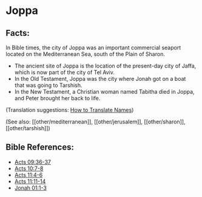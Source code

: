 # Joppa #

## Facts: ##

In Bible times, the city of Joppa was an important commercial seaport located on the Mediterranean Sea, south of the Plain of Sharon.

* The ancient site of Joppa is the location of the present-day city of Jaffa, which is now part of the city of Tel Aviv.
* In the Old Testament, Joppa was the city where Jonah got on a boat that was going to Tarshish.
* In the New Testament, a Christian woman named Tabitha died in Joppa, and Peter brought her back to life.

(Translation suggestions: [How to Translate Names](en/ta-vol1/translate/man/translate-names))

(See also: [[other/mediterranean]], [[other/jerusalem]], [[other/sharon]], [[other/tarshish]]) 

## Bible References: ##

* [Acts 09:36-37](en/tn/act/help/09/36)
* [Acts 10:7-8](en/tn/act/help/10/07)
* [Acts 11:4-6](en/tn/act/help/11/04)
* [Acts 11:11-14](en/tn/act/help/11/11)
* [Jonah 01:1-3](en/tn/jon/help/01/01)